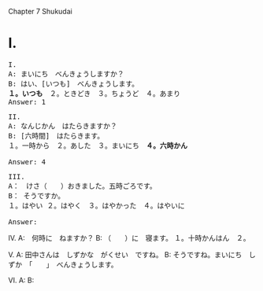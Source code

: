 Chapter 7
Shukudai

# I.

<pre>
I.
A: まいにち　べんきょうしますか？
B: はい、[いつも]　べんきょうします。
<b>１。いつも</b>　２。ときどき　３。ちょうど　４。あまり
Answer: 1
</pre>

<pre>
II.
A: なんじかん　はたらきますか？
B: [六時間]　はたらきます。
１。一時から　２。あした　３。まいにち　<b>４。六時かん</b>

Answer: 4
</pre>

<pre>
III.
A：　けさ（　　）おきました。五時ごろです。
B： そうですか。
１。はやい ２。はやく　３。はやかった　４。はやいに

Answer:
</pre>

IV.
A:　何時に　ねますか？
B: （　　）に　寝ます。
１。十時かんはん　２。

V.
A: 田中さんは　しずかな　がくせい　ですね。
B: そうですね。まいにち　しずか　「　　」　べんきょうします。

VI.
A:
B:

```

```
